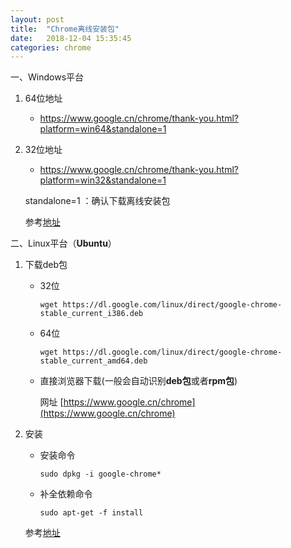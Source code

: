```yaml
---
layout: post
title:  "Chrome离线安装包"
date:   2018-12-04 15:35:45
categories: chrome
---
```


一、Windows平台

   1. 64位地址

      - https://www.google.cn/chrome/thank-you.html?platform=win64&standalone=1
   
   2. 32位地址

      - https://www.google.cn/chrome/thank-you.html?platform=win32&standalone=1
     
      standalone=1 ：确认下载离线安装包
      
      参考[地址](https://blog.csdn.net/aosica321/article/details/78093597)
   
二、Linux平台（**Ubuntu**）

   1. 下载deb包
       
      - 32位
      
        ```shell
        wget https://dl.google.com/linux/direct/google-chrome-stable_current_i386.deb
        ```
        
      - 64位
      
        ```shell
        wget https://dl.google.com/linux/direct/google-chrome-stable_current_amd64.deb 
        ```
        
      - 直接浏览器下载(一般会自动识别**deb包**或者**rpm包**)
      
         网址 [https://www.google.cn/chrome](https://www.google.cn/chrome)
      
        
   2. 安装
   
      - 安装命令
      
        ```shell
        sudo dpkg -i google-chrome*
        ```
        
      - 补全依赖命令
      
        ```shell
        sudo apt-get -f install 
        ```
        
      参考[地址](https://blog.csdn.net/cscrazybing/article/details/78640322)



